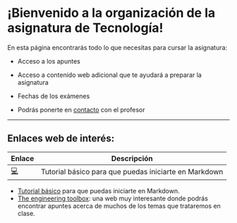 # ¡Bienvenido a la organización de la asignatura de Tecnología!

En esta página encontrarás todo lo que necesitas para cursar la asignatura:
- Acceso a los apuntes

- Acceso a contenido web adicional que te ayudará a preparar la asignatura

- Fechas de los exámenes

- Podrás ponerte en [contacto](mailto:alu0100813142@ull.edu.es) con el profesor

---

## Enlaces web de interés:

|Enlace|Descripción|
|------|-----------|
|[:computer:](https://markdown-guide.readthedocs.io/en/latest/basics.html)|Tutorial básico para que puedas iniciarte en Markdown|

- [Tutorial básico](https://markdown-guide.readthedocs.io/en/latest/basics.html) para que puedas iniciarte en Markdown.
- [The engineering toolbox](https://www.engineeringtoolbox.com/): una web muy interesante donde podrás encontrar apuntes acerca de muchos de los temas que trataremos en clase.
